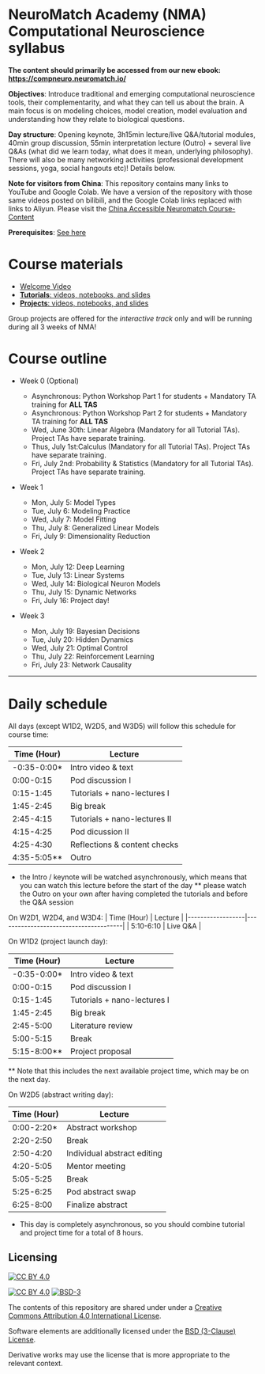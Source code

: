 # NeuroMatch Academy (NMA) Computational Neuroscience syllabus

**The content should primarily be accessed from our new ebook: https://compneuro.neuromatch.io/**

**Objectives**: Introduce traditional and emerging computational neuroscience tools, their complementarity, and what they can tell us about the brain. A main focus is on modeling choices, model creation, model evaluation and understanding how they relate to biological questions.

**Day structure**: Opening keynote, 3h15min lecture/live Q&A/tutorial modules, 40min group discussion, 55min interpretation lecture (Outro) + several live Q&As (what did we learn today, what does it mean, underlying philosophy). There will also be many networking activities (professional development sessions, yoga, social hangouts etc)! Details below.

**Note for visitors from China**: This repository contains many links to YouTube and Google Colab. We have a version of the repository with those same videos posted on bilibili, and the Google Colab links replaced with links to Aliyun. Please visit the [China Accessible Neuromatch Course-Content](https://github.com/erlichlab/course-content/)

**Prerequisites**: [See here](https://github.com/NeuromatchAcademy/precourse)

# Course materials

- [Welcome Video](https://youtu.be/s4kBB1OMs0Q)
- [**Tutorials**: videos, notebooks, and slides](./tutorials/README.md)
- [**Projects**: videos, notebooks, and slides](./projects/README.md)

Group projects are offered for the *interactive track* only and will be running during all 3 weeks of NMA!

# Course outline

* Week 0 (Optional)
    * Asynchronous: Python Workshop Part 1 for students + Mandatory TA training for **ALL TAS**
    * Asynchronous: Python Workshop Part 2 for students + Mandatory TA training for **ALL TAS**
    * Wed, June 30th: Linear Algebra (Mandatory for all Tutorial TAs). Project TAs have separate training.
    * Thus, July 1st:Calculus (Mandatory for all Tutorial TAs). Project TAs have separate training.
    * Fri, July 2nd: Probability & Statistics (Mandatory for all Tutorial TAs). Project TAs have separate training.
    
* Week 1
    * Mon, July 5: Model Types
    * Tue, July 6: Modeling Practice
    * Wed, July 7: Model Fitting
    * Thu, July 8: Generalized Linear Models
    * Fri, July 9: Dimensionality Reduction
     
* Week 2
    * Mon, July 12: Deep Learning
    * Tue, July 13: Linear Systems
    * Wed, July 14: Biological Neuron Models
    * Thu, July 15: Dynamic Networks
    * Fri, July 16: Project day!
    
* Week 3
    * Mon, July 19: Bayesian Decisions
    * Tue, July 20: Hidden Dynamics
    * Wed, July 21: Optimal Control
    * Thu, July 22: Reinforcement Learning
    * Fri, July 23: Network Causality


----

# Daily schedule
All days (except W1D2, W2D5, and W3D5) will follow this schedule for course time:
 
|    Time (Hour)   |    Lecture                            | 
|------------------|---------------------------------------|
|    -0:35-0:00\*   |    Intro video & text   |   
|    0:00-0:15     |    Pod discussion I                   |                                      
|    0:15-1:45     |    Tutorials + nano-lectures I        |    
|    1:45-2:45     |    Big break                 |    
|    2:45-4:15     |    Tutorials + nano-lectures II      |   
|    4:15-4:25    |    Pod dicussion II       |    
|    4:25-4:30    |    Reflections & content checks               |    
|    4:35-5:05**     |    Outro                              |
* the Intro / keynote will be watched asynchronously, which means that you can watch this lecture before the start of the day ** please watch the Outro on your own after having completed the tutorials and before the Q&A session
 
On W2D1, W2D4, and W3D4:
|    Time (Hour)   |    Lecture                            | 
|------------------|---------------------------------------|
|    5:10-6:10     |    Live Q&A                                |   


On W1D2 (project launch day):

|    Time (Hour)   |    Lecture                            |
|------------------|---------------------------------------|
|    -0:35-0:00\*   |    Intro video & text   |   
|    0:00-0:15     |    Pod discussion I                   |                                      
|    0:15-1:45     |    Tutorials + nano-lectures I        |    
|    1:45-2:45     |    Big break                 |    
|    2:45-5:00     |    Literature review   |
|    5:00-5:15     |    Break     |
|    5:15-8:00**   |    Project proposal    |

** Note that this includes the next available project time, which may be on the next day.

On W2D5 (abstract writing day):

|    Time (Hour)   |    Lecture                            |
|------------------|---------------------------------------|
|  0:00-2:20\*     |    Abstract workshop                  |
|  2:20-2:50     |    Break                              |
|  2:50-4:20     |    Individual abstract editing        |
|  4:20-5:05     |    Mentor meeting                     |
|  5:05-5:25     |    Break                              |
|  5:25-6:25     |    Pod abstract swap                  |
|  6:25-8:00     |    Finalize abstract                  |

* This day is completely asynchronous, so you should combine tutorial and project time for a total of 8 hours. 

## Licensing

[![CC BY 4.0][cc-by-image]][cc-by]

[![CC BY 4.0][cc-by-shield]][cc-by] [![BSD-3][bsd-3-shield]][bsd-3]

The contents of this repository are shared under under a [Creative Commons Attribution 4.0 International License][cc-by].

Software elements are additionally licensed under the [BSD (3-Clause) License][bsd-3].

Derivative works may use the license that is more appropriate to the relevant context.

[cc-by]: http://creativecommons.org/licenses/by/4.0/
[cc-by-image]: https://i.creativecommons.org/l/by/4.0/88x31.png
[cc-by-shield]: https://img.shields.io/badge/License-CC%20BY%204.0-lightgrey.svg

[bsd-3]: https://opensource.org/licenses/BSD-3-Clause
[bsd-3-shield]: https://camo.githubusercontent.com/9b9ea65d95c9ef878afa1987df65731d47681336/68747470733a2f2f696d672e736869656c64732e696f2f707970692f6c2f736561626f726e2e737667
